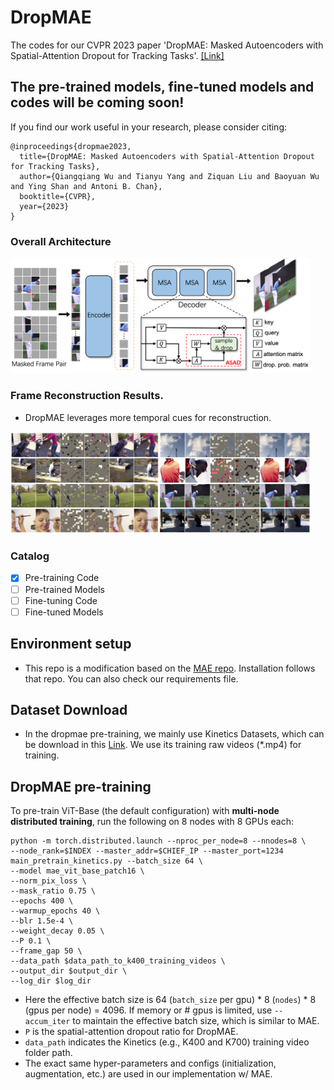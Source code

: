 # DropMAE
The codes for our CVPR 2023 paper 'DropMAE: Masked Autoencoders with Spatial-Attention Dropout for Tracking Tasks'. [[Link]](https://arxiv.org/pdf/2304.00571.pdf)

The pre-trained models, fine-tuned models and codes will be coming soon!
------

If you find our work useful in your research, please consider citing:

```
@inproceedings{dropmae2023,
  title={DropMAE: Masked Autoencoders with Spatial-Attention Dropout for Tracking Tasks},
  author={Qiangqiang Wu and Tianyu Yang and Ziquan Liu and Baoyuan Wu and Ying Shan and Antoni B. Chan},
  booktitle={CVPR},
  year={2023}
}
```

### Overall Architecture
<p align="left">
  <img src="https://github.com/jimmy-dq/DropMAE/blob/main/figs_paper/pipeline.png" width="480">
</p>


### Frame Reconstruction Results.
* DropMAE leverages more temporal cues for reconstruction.
<p align="left">
  <img src="https://github.com/jimmy-dq/DropMAE/blob/main/figs_paper/reconstruction_results.png" width="480">
</p>

### Catalog

- [x] Pre-training Code
- [ ] Pre-trained Models 
- [ ] Fine-tuning Code
- [ ] Fine-tuned Models

## Environment setup
* This repo is a modification based on the [MAE repo](https://github.com/facebookresearch/mae). Installation follows that repo. You can also check our requirements file. 

## Dataset Download
* In the dropmae pre-training, we mainly use Kinetics Datasets, which can be download in this [Link](https://www.deepmind.com/open-source/kinetics). We use its training raw videos (*.mp4) for training. 

## DropMAE pre-training

To pre-train ViT-Base (the default configuration) with **multi-node distributed training**, run the following on 8 nodes with 8 GPUs each:
```
python -m torch.distributed.launch --nproc_per_node=8 --nnodes=8 \
--node_rank=$INDEX --master_addr=$CHIEF_IP --master_port=1234  main_pretrain_kinetics.py --batch_size 64 \
--model mae_vit_base_patch16 \
--norm_pix_loss \
--mask_ratio 0.75 \
--epochs 400 \
--warmup_epochs 40 \
--blr 1.5e-4 \
--weight_decay 0.05 \
--P 0.1 \
--frame_gap 50 \
--data_path $data_path_to_k400_training_videos \
--output_dir $output_dir \
--log_dir $log_dir
```
- Here the effective batch size is 64 (`batch_size` per gpu) * 8 (`nodes`) * 8 (gpus per node) = 4096. If memory or # gpus is limited, use `--accum_iter` to maintain the effective batch size, which is similar to MAE.
- `P` is the spatial-attention dropout ratio for DropMAE. 
- `data_path` indicates the Kinetics (e.g., K400 and K700) training video folder path.
- The exact same hyper-parameters and configs (initialization, augmentation, etc.) are used in our implementation w/ MAE.





